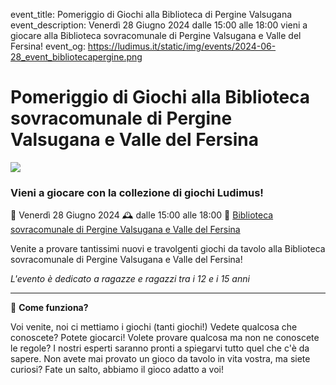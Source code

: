 event_title: Pomeriggio di Giochi alla Biblioteca di Pergine Valsugana
event_description: Venerdì 28 Giugno 2024 dalle 15:00 alle 18:00 vieni a giocare alla Biblioteca sovracomunale di Pergine Valsugana e Valle del Fersina!
event_og: https://ludimus.it/static/img/events/2024-06-28_event_bibliotecapergine.png

# Pomeriggio di Giochi alla Biblioteca sovracomunale di Pergine Valsugana e Valle del Fersina

![](https://ludimus.it/static/img/events/2024-06-28_event_bibliotecapergine.png)

### Vieni a giocare con la collezione di giochi Ludimus!

📅 Venerdì 28 Giugno 2024
🕰 dalle 15:00 alle 18:00
📍 [Biblioteca sovracomunale di Pergine Valsugana e Valle del Fersina](https://maps.app.goo.gl/7YHe7NZrrnUyVHGF9)

Venite a provare tantissimi nuovi e travolgenti giochi da tavolo alla Biblioteca sovracomunale di Pergine Valsugana e Valle del Fersina!

_L'evento è dedicato a ragazze e ragazzi tra i 12 e i 15 anni_

---

🎲 **Come funziona?**

Voi venite, noi ci mettiamo i giochi (tanti giochi!)
Vedete qualcosa che conoscete? Potete giocarci!
Volete provare qualcosa ma non ne conoscete le regole? I nostri esperti saranno pronti a spiegarvi tutto quel che c'è da sapere.
Non avete mai provato un gioco da tavolo in vita vostra, ma siete curiosi? Fate un salto, abbiamo il gioco adatto a voi!
